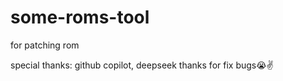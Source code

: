 # some-roms-tool
for patching rom 

special thanks: github copilot, deepseek 
thanks for fix bugs😭✌️
